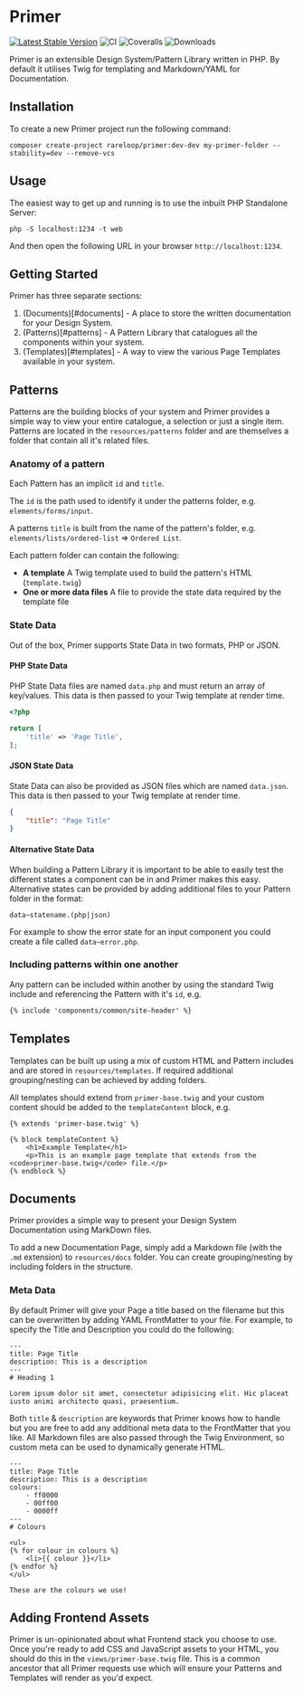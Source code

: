 # Primer
[![Latest Stable Version](https://poser.pugx.org/rareloop/primer-core/v/stable)](https://packagist.org/packages/rareloop/primer-core)
![CI](https://travis-ci.org/Rareloop/primer-core.svg?branch=master)
![Coveralls](https://coveralls.io/repos/github/Rareloop/primer-core/badge.svg?branch=master)
![Downloads](https://img.shields.io/packagist/dt/rareloop/primer-core.svg)

Primer is an extensible Design System/Pattern Library written in PHP. By default it utilises Twig for templating and Markdown/YAML for Documentation.

## Installation
To create a new Primer project run the following command:

`composer create-project rareloop/primer:dev-dev my-primer-folder --stability=dev --remove-vcs`

## Usage
The easiest way to get up and running is to use the inbuilt PHP Standalone Server:

`php -S localhost:1234 -t web`

And then open the following URL in your browser `http://localhost:1234`.

## Getting Started

Primer has three separate sections:

1. (Documents)[#documents] - A place to store the written documentation for your Design System.
2. (Patterns)[#patterns] - A Pattern Library that catalogues all the components within your system.
3. (Templates)[#templates] - A way to view the various Page Templates available in your system.

## Patterns

Patterns are the building blocks of your system and Primer provides a simple way to view your entire catalogue, a selection or just a single item. Patterns are located in the `resources/patterns` folder and are themselves a folder that contain all it's related files.

### Anatomy of a pattern

Each Pattern has an implicit `id` and `title`. 

The `id` is the path used to identify it under the patterns folder, e.g. `elements/forms/input`.

A patterns `title` is built from the name of the pattern's folder, e.g. `elements/lists/ordered-list` => `Ordered List`.

Each pattern folder can contain the following:

- **A template** A Twig template used to build the pattern's HTML (`template.twig`)
- **One or more data files** A file to provide the state data required by the template file

### State Data

Out of the box, Primer supports State Data in two formats, PHP or JSON.

#### PHP State Data

PHP State Data files are named `data.php` and must return an array of key/values. This data is then passed to your Twig template at render time.

```php
<?php

return [
    'title' => 'Page Title',
];
```

#### JSON State Data

State Data can also be provided as JSON files which are named `data.json`. This data is then passed to your Twig template at render time.

```json
{
    "title": "Page Title"
}
```

#### Alternative State Data

When building a Pattern Library it is important to be able to easily test the different states a component can be in and Primer makes this easy. Alternative states can be provided by adding additional files to your Pattern folder in the format:

`data~statename.(php|json)`

For example to show the error state for an input component you could create a file called `data~error.php`.

### Including patterns within one another

Any pattern can be included within another by using the standard Twig include and referencing the Pattern with it's `id`, e.g.

```html
{% include 'components/common/site-header' %}
```

## Templates

Templates can be built up using a mix of custom HTML and Pattern includes and are stored in `resources/templates`. If required additional grouping/nesting can be achieved by adding folders.

All templates should extend from `primer-base.twig` and your custom content should be added to the `templateContent` block, e.g.

```
{% extends 'primer-base.twig' %}

{% block templateContent %}
    <h1>Example Template</h1>
    <p>This is an example page template that extends from the <code>primer-base.twig</code> file.</p>
{% endblock %}
```

## Documents

Primer provides a simple way to present your Design System Documentation using MarkDown files.

To add a new Documentation Page, simply add a Markdown file (with the `.md` extension) to `resources/docs` folder. You can create grouping/nesting by including folders in the structure.

### Meta Data

By default Primer will give your Page a title based on the filename but this can be overwritten by adding YAML FrontMatter to your file. For example, to specify the Title and Description you could do the following:

```
---
title: Page Title
description: This is a description
---
# Heading 1

Lorem ipsum dolor sit amet, consectetur adipisicing elit. Hic placeat iusto animi architecto quasi, praesentium.
```

Both `title` & `description` are keywords that Primer knows how to handle but you are free to add any additional meta data to the FrontMatter that you like. All Markdown files are also passed through the Twig Environment, so custom meta can be used to dynamically generate HTML.

```
---
title: Page Title
description: This is a description
colours:
    - ff0000
    - 00ff00
    - 0000ff
---
# Colours

<ul>
{% for colour in colours %}
    <li>{{ colour }}</li>
{% endfor %}
</ul>

These are the colours we use!
```

## Adding Frontend Assets

Primer is un-opinionated about what Frontend stack you choose to use. Once you're ready to add CSS and JavaScript assets to your HTML, you should do this in the `views/primer-base.twig` file. This is a common ancestor that all Primer requests use which will ensure your Patterns and Templates will render as you'd expect.
